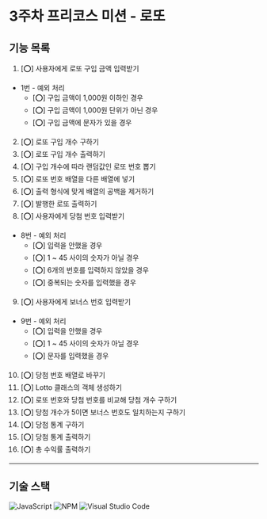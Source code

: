 # 3주차 프리코스 미션 - 로또 

## 기능 목록
1.  [⭕] 사용자에게 로또 구입 금액 입력받기

* 1번 - 예외 처리
    * [⭕] 구입 금액이 1,000원 이하인 경우
    * [⭕] 구입 금액이 1,000원 단위가 아닌 경우
    * [⭕] 구입 금액에 문자가 있을 경우
 
2. [⭕] 로또 구입 개수 구하기
3. [⭕] 로또 구입 개수 출력하기
4. [⭕] 구입 개수에 따라 랜덤값인 로또 번호 뽑기
5. [⭕] 로또 번호 배열을 다른 배열에 넣기
6. [⭕] 출력 형식에 맞게 배열의 공백을 제거하기
7. [⭕] 발행한 로또 출력하기
8. [⭕] 사용자에게 당첨 번호 입력받기

* 8번 - 예외 처리
    * [⭕] 입력을 안했을 경우
    * [⭕] 1 ~ 45 사이의 숫자가 아닐 경우
    * [⭕] 6개의 번호를 입력하지 않았을 경우
    * [⭕] 중복되는 숫자를 입력했을 경우

9. [⭕] 사용자에게 보너스 번호 입력받기

* 9번 - 예외 처리
    * [⭕] 입력을 안했을 경우
    * [⭕] 1 ~ 45 사이의 숫자가 아닐 경우
    * [⭕] 문자를 입력했을 경우

10. [⭕] 당첨 번호 배열로 바꾸기
11. [⭕] Lotto 클래스의 객체 생성하기
12. [⭕] 로또 번호와 당첨 번호를 비교해 당첨 개수 구하기
13. [⭕] 당첨 개수가 5이면 보너스 번호도 일치하는지 구하기
14. [⭕] 당첨 통계 구하기
15. [⭕] 당첨 통계 출력하기
16. [⭕] 총 수익률 출력하기

-------
## 기술 스택
![JavaScript](https://img.shields.io/badge/javascript-%23323330.svg?style=for-the-badge&logo=javascript&logoColor=%23F7DF1E)  ![NPM](https://img.shields.io/badge/NPM-%23CB3837.svg?style=for-the-badge&logo=npm&logoColor=white) ![Visual Studio Code](https://img.shields.io/badge/Visual%20Studio%20Code-0078d7.svg?style=for-the-badge&logo=visual-studio-code&logoColor=white)
